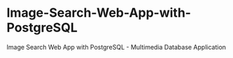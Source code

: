 # Image-Search-Web-App-with-PostgreSQL
Image Search Web App with PostgreSQL - Multimedia Database Application

